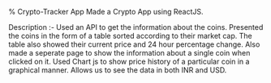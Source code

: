 % Crypto-Tracker App
Made a Crypto App using ReactJS.

Description :-
Used an API to get the information about the coins. 
Presented the coins in the form of a table sorted according to their market cap. 
The table also showed their current price and 24 hour percentage change.
Also made a seperate page to show the information about a single coin when clicked on it. 
Used Chart js to show price history of a particular coin in a graphical manner. 
Allows us to see the data in both INR and USD. 
